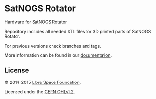 # SatNOGS Rotator

Hardware for SatNOGS Rotator

Repository includes all needed STL files for 3D printed parts of SatNOGS Rotator.

For previous versions check branches and tags.

More information can be found in our [documentation](http://satnogs.org/hardware.html).

## License

&copy; 2014-2015 [Libre Space Foundation](http://librespacefoundation.org).

Licensed under the [CERN OHLv1.2](LICENSE).
